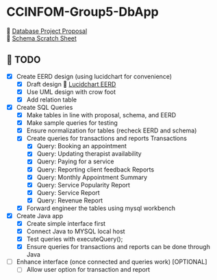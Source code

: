 # CCINFOM-Group5-DbApp

🔗 [Database Project Proposal](https://docs.google.com/document/d/1-jrOARWG2kotG-TS0ANylUJbeU9Pu4Oy/edit)  
🔗 [Schema Scratch Sheet](https://docs.google.com/spreadsheets/d/1hMwmDPGuGJo0CpJH_TSuASftIagkDVdCUQSiE0-XhAQ/edit?gid=0#gid=0)  


## 📍 TODO
- [x] Create EERD design (using lucidchart for convenience)
    - [x] Draft design
        🔗 [Lucidchart EERD](https://lucid.app/lucidchart/fd84e567-7d5e-4e4f-ac70-80523924ceb4/edit?viewport_loc=-326%2C-210%2C2096%2C1127%2C0_0&invitationId=inv_b714da36-9bd6-4d95-911b-d0ffe0834c44)
    - [x] Use UML design with crow foot
    - [x] Add relation table
- [x] Create SQL Queries
    - [x] Make tables in line with proposal, schema, and EERD
    - [x] Make sample queries for testing
    - [x] Ensure normalization for tables (recheck EERD and schema)
    - [x] Create queries for transactions and reports
      Transactions
        - [x] Query: Booking an appointment
        - [x] Query: Updating therapist availability
        - [x] Query: Paying for a service
        - [x] Query: Reporting client feedback
      Reports
        - [x] Query: Monthly Appointment Summary
        - [x] Query: Service Popularity Report
        - [x] Query: Service Report
        - [x] Query: Revenue Report
    - [x] Forward engineer the tables using mysql workbench
- [x] Create Java app
    - [x] Create simple interface first
    - [x] Connect Java to MYSQL local host
    - [x] Test queries with executeQuery();
    - [x] Ensure queries for transactions and reports can be done through Java
- [ ] Enhance interface (once connected and queries work) [OPTIONAL]
    - [ ] Allow user option for transaction and report
